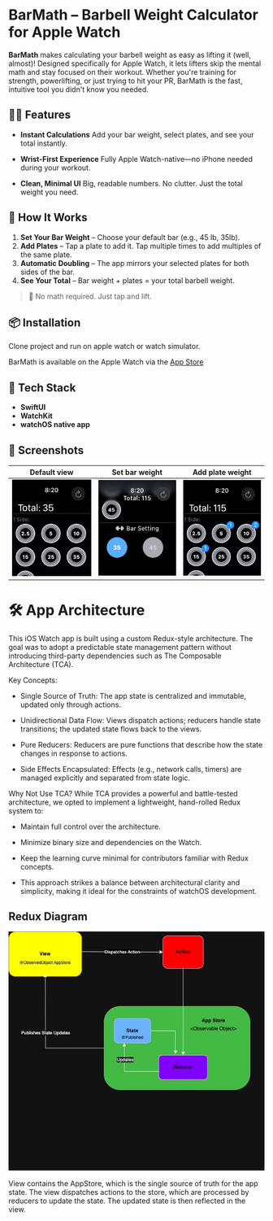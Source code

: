 # BarMath – Barbell Weight Calculator for Apple Watch

**BarMath** makes calculating your barbell weight as easy as lifting it (well, almost)! Designed specifically for Apple Watch, it lets lifters skip the mental math and stay focused on their workout. Whether you're training for strength, powerlifting, or just trying to hit your PR, BarMath is the fast, intuitive tool you didn't know you needed.

## 🏋️‍♂️ Features

* **Instant Calculations**
  Add your bar weight, select plates, and see your total instantly.

* **Wrist-First Experience**
  Fully Apple Watch-native—no iPhone needed during your workout.

* **Clean, Minimal UI**
  Big, readable numbers. No clutter. Just the total weight you need.

## 📲 How It Works

1. **Set Your Bar Weight** – Choose your default bar (e.g., 45 lb, 35lb).
2. **Add Plates** – Tap a plate to add it. Tap multiple times to add multiples of the same plate.
3. **Automatic Doubling** – The app mirrors your selected plates for both sides of the bar.
4. **See Your Total** – Bar weight + plates = your total barbell weight.

> 🧠 No math required. Just tap and lift.

## 📦 Installation

Clone project and run on apple watch or watch simulator.

BarMath is available on the Apple Watch via the [App Store](https://apps.apple.com/us/app/barmath/id6737529139)

## 🧰 Tech Stack

* **SwiftUI**
* **WatchKit**
* **watchOS native app**

## 📸 Screenshots

| Default view | Set bar weight | Add plate weight |
|----------|----------|----------|
| ![BarMath Screenshot](images/Default.png)  | ![BarMath Screenshot](images/barset.png) | ![BarMath Screenshot](images/badge.png) |


# 🛠️ App Architecture

This iOS Watch app is built using a custom Redux-style architecture. The goal was to adopt a predictable state management pattern without introducing third-party dependencies such as The Composable Architecture (TCA).

Key Concepts:
* Single Source of Truth: The app state is centralized and immutable, updated only through actions.

* Unidirectional Data Flow: Views dispatch actions; reducers handle state transitions; the updated state flows back to the views.

* Pure Reducers: Reducers are pure functions that describe how the state changes in response to actions.

* Side Effects Encapsulated: Effects (e.g., network calls, timers) are managed explicitly and separated from state logic.

Why Not Use TCA?
While TCA provides a powerful and battle-tested architecture, we opted to implement a lightweight, hand-rolled Redux system to:

* Maintain full control over the architecture.

* Minimize binary size and dependencies on the Watch.

* Keep the learning curve minimal for contributors familiar with Redux concepts.

* This approach strikes a balance between architectural clarity and simplicity, making it ideal for the constraints of watchOS development.

## Redux Diagram

![Redux Diagram](images/ReduxDiagram.jpg)

View contains the AppStore, which is the single source of truth for the app state. 
The view dispatches actions to the store, which are processed by reducers to update the state. 
The updated state is then reflected in the view.
